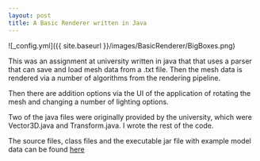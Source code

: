 ```yaml
---
layout: post
title: A Basic Renderer written in Java
---
```


![_config.yml]({{ site.baseurl }}/images/BasicRenderer/BigBoxes.png)

This was an assignment at university written in java that that uses a parser that can save and load mesh data from a .txt file.
Then the mesh data is rendered via a number of algorithms from the rendering pipeline.

Then there are addition options via the UI of the application of rotating the mesh and changing a number of lighting options. 

Two of the java files were originally provided by the university, which were Vector3D.java and Transform.java. I wrote the rest of the code.

The source files, class files and the executable jar file with example model data can be found [here](../downloads/BasicRenderer.zip)